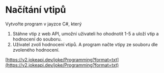 # Načítání vtipů

Vytvořte program v jayzce C#, který 

1) Stáhne vtip z web API, umožní uživateli ho ohodnotit 1-5 a uloží vtip a hodnocení do souboru.
2) Uživatel zvolí hodnocení vtipů. A program načte vtipy ze souboru dle zvoleného hodnocení.

[https://v2.jokeapi.dev/joke/Programming?format=txt](https://v2.jokeapi.dev/joke/Programming?format=txt)
